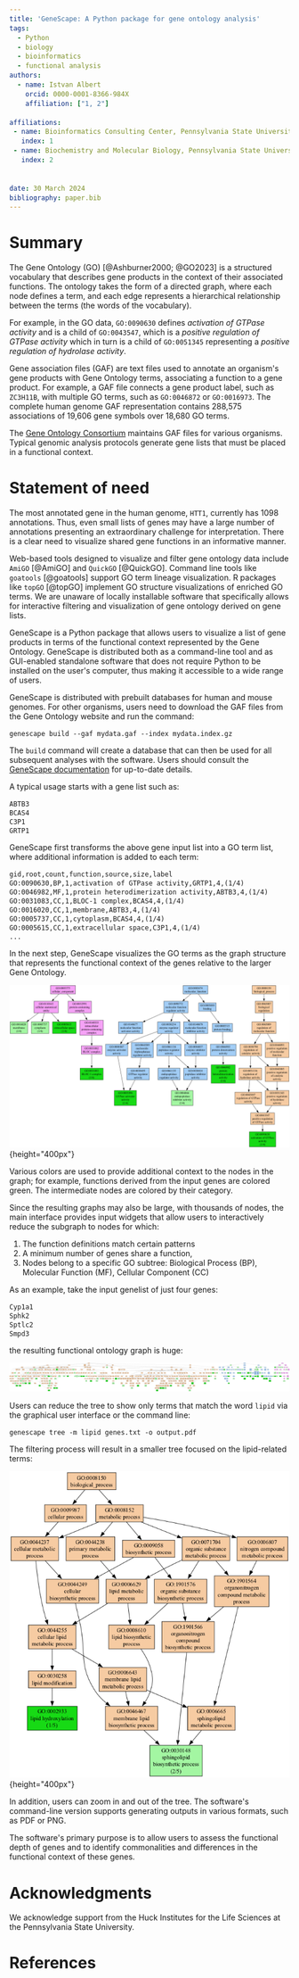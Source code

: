 ```yaml
---
title: 'GeneScape: A Python package for gene ontology analysis'
tags:
  - Python
  - biology
  - bioinformatics
  - functional analysis
authors:
  - name: Istvan Albert
    orcid: 0000-0001-8366-984X
    affiliation: ["1, 2"] 

affiliations:
 - name: Bioinformatics Consulting Center, Pennsylvania State University, USA
   index: 1
 - name: Biochemistry and Molecular Biology, Pennsylvania State University, USA
   index: 2
   

date: 30 March 2024
bibliography: paper.bib
---
```


# Summary

The Gene Ontology (GO)  [@Ashburner2000; @GO2023] is a structured vocabulary that describes gene products in the context of their associated functions. The ontology takes the form of a directed graph, where each node defines a term, and each edge represents a hierarchical relationship between the terms (the words of the vocabulary).

For example, in the GO data, `GO:0090630` defines *activation of GTPase activity* and is a child of `GO:0043547`, which is a *positive regulation of GTPase activity* which in turn is a child of `GO:0051345` representing a *positive regulation of hydrolase activity*. 

Gene association files (GAF) are text files used to annotate an organism's gene products with Gene Ontology terms, associating a function to a gene product. For example, a GAF file connects a gene product label, such as `ZC3H11B`, with multiple GO terms, such as `GO:0046872` or `GO:0016973`. The complete human genome GAF representation contains 288,575 associations of 19,606 gene symbols over 18,680 GO terms.

The [Gene Ontology Consortium][GO] maintains GAF files for various organisms. Typical genomic analysis protocols generate gene lists that must be placed in a functional context. 

[GO]: https://geneontology.org/

# Statement of need

The most annotated gene in the human genome, `HTT1`, currently has 1098 annotations. Thus, even small lists of genes may have a large number of annotations presenting an extraordinary challenge for interpretation. There is a clear need to visualize shared gene functions in an informative manner. 

Web-based tools designed to visualize and filter gene ontology data include `AmiGO` [@AmiGO] and `QuickGO` [@QuickGO]. Command line tools like `goatools` [@goatools] support GO term lineage visualization. R packages like `topGO` [@topGO] implement GO structure visualizations of enriched GO terms. We are unaware of locally installable software that specifically allows for interactive filtering and visualization of gene ontology derived on gene lists.

GeneScape is a Python package that allows users to visualize a list of gene products in terms of the functional context represented by the Gene Ontology. GeneScape is distributed both as a command-line tool and as GUI-enabled standalone software that does not require Python to be installed on the user's computer, thus making it accessible to a wide range of users.

GeneScape is distributed with prebuilt databases for human and mouse genomes. For other organisms, users need to download the GAF files from the Gene Ontology website and run the command:

```
genescape build --gaf mydata.gaf --index mydata.index.gz 
```

The `build` command will create a database that can then be used for all subsequent analyses with the software. Users should consult the [GeneScape documentation][docs] for up-to-date details. 

[genescape]: https://github.com/ialbert/genescape-central
[docs]: https://github.com/ialbert/genescape-central

A typical usage starts with a gene list such as: 

```
ABTB3 
BCAS4
C3P1
GRTP1
```

GeneScape first transforms the above gene input list into a GO term list, where additional information is added to each term:

```
gid,root,count,function,source,size,label
GO:0090630,BP,1,activation of GTPase activity,GRTP1,4,(1/4)
GO:0046982,MF,1,protein heterodimerization activity,ABTB3,4,(1/4)
GO:0031083,CC,1,BLOC-1 complex,BCAS4,4,(1/4)
GO:0016020,CC,1,membrane,ABTB3,4,(1/4)
GO:0005737,CC,1,cytoplasm,BCAS4,4,(1/4)
GO:0005615,CC,1,extracellular space,C3P1,4,(1/4)
...
```

In the next step, GeneScape visualizes the GO terms as the graph structure that represents the functional context of the genes relative to the larger Gene Ontology.

![Ontology subgraph for a gene list \label{fig:interface}](images/genescape-output1.png){height="400px"}

Various colors are used to provide additional context to the nodes in the graph; for example, functions derived from the input genes are colored green. The intermediate nodes are colored by their category. 

Since the resulting graphs may also be large, with thousands of nodes, the main interface provides input widgets that allow users to interactively 
reduce the subgraph to nodes for which:

1. The function definitions match certain patterns
2. A minimum number of genes share a function, 
3. Nodes belong to a specific GO subtree: Biological Process (BP), Molecular Function (MF), Cellular Component (CC)

As an example, take the input genelist of just four genes:

```
Cyp1a1
Sphk2
Sptlc2
Smpd3
```

the resulting functional ontology graph is huge:

![Very few genes can produce a large ontology tree \label{fig:huge}](images/genescape-output2.png)

Users can reduce the tree to show only terms that match the word `lipid` via the graphical user interface or the command line:

```console
genescape tree -m lipid genes.txt -o output.pdf
```

The filtering process will result in a smaller tree focused on the lipid-related terms:

![Filtering a large graph for a specific term \label{fig:filter}](images/genescape-output3.png){height="400px"}

In addition, users can zoom in and out of the tree. The software's command-line version supports generating outputs in various formats, such as PDF or PNG. 

The software's primary purpose is to allow users to assess the functional depth of genes and to identify commonalities and differences in the functional context of these genes.

# Acknowledgments

We acknowledge support from the Huck Institutes for the Life Sciences at the Pennsylvania State University.

# References
